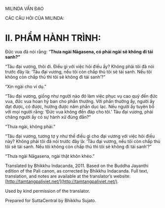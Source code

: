  

MILINDA VẤN ĐẠO

CÁC CÂU HỎI CỦA MILINDA:

# II. PHẨM HÀNH TRÌNH:

Đức vua đã nói rằng: “**Thưa ngài Nāgasena, có phải ngài sẽ không đi tái sanh?”**

“Tâu đại vương, thôi đi. Điều gì với việc hỏi điều ấy? Không phải tôi đã nói trước đây là: ‘Tâu đại vương, nếu tôi còn chấp thủ tôi sẽ tái sanh. Nếu tôi không còn chấp thủ thì tôi sẽ không đi tái sanh’?”

“Xin ngài cho ví dụ.”

“Tâu đại vương, giống như người nào đó làm việc phục vụ cao quý đến đức vua, đức vua hoan hỷ ban cho phần thưởng. Với phần thưởng ấy, người ấy đạt được, có được, hưởng được năm phần dục lạc. Nếu người ấy tuyên bố với mọi người rằng: ‘Đức vua không đền đáp cho tôi.’ Tâu đại vương, phải chăng người ấy có sự hành xử đúng đắn?”

“Thưa ngài, không phải.”

“Tâu đại vương, tương tợ y như thế điều gì cho đại vương với việc hỏi điều này? Không phải tôi đã nói trước đây là: ‘Tâu đại vương, nếu tôi còn chấp thủ tôi sẽ tái sanh. Nếu tôi không còn chấp thủ thì tôi sẽ không đi tái sanh’?”

“Thưa ngài Nāgasena, ngài thật khôn khéo.”

Translated by Bhikkhu Indacanda, 2011. Based on the Buddha Jayanthi edition of the Pali canon, as corrected by Bhikkhu Indacanda. Full text, translation, and notes are available at the translator’s website: [http://tamtangpaliviet.net/](http://tamtangpaliviet.net/).

Used by kind permission of the translator.

Prepared for SuttaCentral by Bhikkhu Sujato.